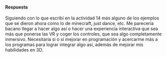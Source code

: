 #### Respuesta

Siguiendo con lo que escribí en la actividad 14 más alguno de los ejemplos que se dieron ahora como lo de minecraft, just dance, etc. Me parecería bacano llegar a hacer algo así o hacer una experiencia interactiva que sea más que ponerse las VR y coger los controles, que sea algo completamente inmersivo.
Necesitaría si o sí mejorar en programación y acercarme más a los programas para lograr integrar algo así, además de mejorar mis habilidades en 3D.
